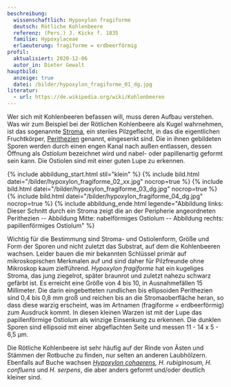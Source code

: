 ```yaml
---
beschreibung:
  wissenschaftlich: Hypoxylon fragiforme
  deutsch: Rötliche Kohlenbeere
  referenz: (Pers.) J. Kickx f. 1835
  familie: Hypoxylaceae
  erlaeuterung: fragiforme = erdbeerförmig
profil:
  aktualisiert: 2020-12-06
  autor_in: Dieter Gewalt
hauptbild:
  anzeige: true
  datei: /bilder/hypoxylon_fragiforme_01_dg.jpg
literatur:
  - url: https://de.wikipedia.org/wiki/Kohlenbeeren
---
```

Wer sich mit Kohlenbeeren befassen will, muss deren Aufbau verstehen. Was wir zum Beispiel bei der Rötlichen Kohlenbeere als Kugel wahrnehmen, ist das sogenannte [Stroma](Stroma "Glossar"), ein steriles Pilzgeflecht, in das die eigentlichen Fruchtkörper, [Perithezien](Perithezien "Glossar") genannt, eingesenkt sind. Die in ihnen gebildeten Sporen werden durch einen engen Kanal nach außen entlassen, dessen Öffnung als *Ostiolum* bezeichnet wird und nabel- oder papillenartig geformt sein kann. Die Ostiolen sind mit einer guten Lupe zu erkennen.

{% include abbildung_start.html stil="klein" %}
{% include bild.html datei="/bilder/hypoxylon_fragiforme_02_xx.jpg" nocrop=true %}
{% include bild.html datei="/bilder/hypoxylon_fragiforme_03_dg.jpg" nocrop=true %}
{% include bild.html datei="/bilder/hypoxylon_fragiforme_04_dg.jpg" nocrop=true %}
{% include abbildung_ende.html legende="Abbildung links: Dieser  Schnitt durch ein Stroma zeigt die an der Peripherie angeordneten Perithezien -- Abbildung Mitte: nabelförmiges Ostiolum -- Abbildung rechts: papillenförmiges Ostiolum" %}

Wichtig für die Bestimmung sind Stroma- und Ostiolenform, Größe und Form der Sporen und nicht zuletzt das Substrat, auf dem die Kohlenbeeren wachsen. Leider bauen die mir bekannten Schlüssel primär auf mikroskopischen Merkmalen auf und sind daher für Pilzfreunde ohne Mikroskop kaum zielführend. *Hypoxylon fragiforme*  hat ein kugeliges Stroma, das jung ziegelrot, später braunrot und zuletzt nahezu schwarz gefärbt ist. Es erreicht eine Größe von 4 bis 10, in Ausnahmefällen 15 Millimeter. Die darin eingebetteten rundlichen bis ellipsoiden Perithezien sind 0,4 bis 0,8 mm groß und reichen bis an die Stromaoberfläche heran, so dass diese warzig erscheint, was im Artnamen (fragiforme = erdbeerförmig) zum Ausdruck kommt. In diesen kleinen Warzen ist mit der Lupe das papillenförmige Ostiolum als winzige Einsenkung zu erkennen. Die dunklen Sporen sind ellipsoid mit einer abgeflachten Seite und messen 11 - 14 x 5 - 6,5 µm. 

Die Rötliche Kohlenbeere ist sehr häufig auf der Rinde von Ästen und Stämmen der Rotbuche zu finden, nur selten an anderen Laubhölzern. Ebenfalls auf Buche wachsen *[Hypoxylon cohaerens](/pilze/hypoxylon-cohaerens-zusammengedrängte-kohlenbeere), H. rubiginosum, H. confluens* und *H. serpens*, die aber anders geformt und/oder deutlich kleiner sind.
